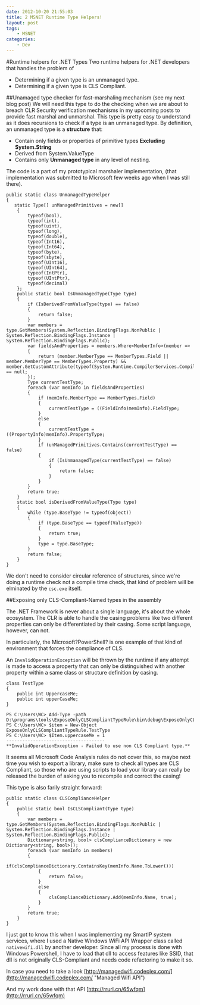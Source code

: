 ```yaml
---
date: 2012-10-20 21:55:03
title: 2 MSNET Runtime Type Helpers!
layout: post
tags:
    - MSNET
categories:
    - Dev
---
```


#Runtime helpers for .NET Types
Two runtime helpers for .NET developers that handles the problem of

* Determining if a given type is an unmanaged type.
* Determining if a given type is CLS Compliant.

##Unamaged type checker for fast-marshaling mechanism (see my next blog post)
We will need this type to do the checking when we are about to breach CLR Security verification mechanisms in my upcoming posts to provide fast marshal and unmarshal. This type is pretty easy to understand as it does recursions to check if a type is an unmanaged type. By definition, an unmanaged type is a **structure** that:

* Contain only fields or properties of primitive types **Excluding System.String**
* Derived from System.ValueType
* Contains only **Unmanaged type** in any level of nesting.

The code is a part of my prototypical marshaler implementation, (that implementation was submitted to Microsoft few weeks ago when I was still there). 


	public static class UnmanagedTypeHelper
	{
       static Type[] unManagedPrimitives = new[] 
        { 
            typeof(bool),
            typeof(int), 
            typeof(uint), 
            typeof(long), 
            typeof(double),
            typeof(Int16), 
            typeof(Int64), 
            typeof(byte), 
            typeof(sbyte),
            typeof(UInt16),
            typeof(UInt64),
            typeof(IntPtr),
            typeof(UIntPtr),
            typeof(decimal)
        };
        public static bool IsUnmanagedType(Type type)
        {
            if (IsDerivedFromValueType(type) == false)
            {
                return false;
            }
            var members = type.GetMembers(System.Reflection.BindingFlags.NonPublic | System.Reflection.BindingFlags.Instance | System.Reflection.BindingFlags.Public);
            var fieldsAndProperties = members.Where<MemberInfo>(member =>
            {
                return (member.MemberType == MemberTypes.Field || member.MemberType == MemberTypes.Property) && member.GetCustomAttribute(typeof(System.Runtime.CompilerServices.CompilerGeneratedAttribute)) == null;
            });
            Type currentTestType;
            foreach (var memInfo in fieldsAndProperties)
            {
                if (memInfo.MemberType == MemberTypes.Field)
                {
                    currentTestType = ((FieldInfo)memInfo).FieldType;
                }
                else
                {
                    currentTestType = ((PropertyInfo)memInfo).PropertyType;
                }
                if (unManagedPrimitives.Contains(currentTestType) == false)
                {
                    if (IsUnmanagedType(currentTestType) == false)
                    {
                        return false;
                    }
                }
            }
            return true;
        }
        static bool isDerivedFromValueType(Type type)
        {
            while (type.BaseType != typeof(object))
            {
                if (type.BaseType == typeof(ValueType))
                {
                    return true;
                }
                type = type.BaseType;
            }
            return false;
        }
    }

We don't need to consider circular reference of structures, since we're doing a runtime check not a compile time check, that kind of problem will be elminated by the `csc.exe` itself.

##Exposing only CLS-Compliant-Named types in the assembly

The .NET Framework is never about a single language, it's about the whole ecosystem. The CLR is able to handle the casing problems like two different properties can only be differentiated by their casing. Some script language, however, can not.

In particularly, the Microsoft?PowerShell? is one example of that kind of environment that forces the compliance of CLS.

An `InvalidOperationException` will be thrown by the runtime if any attempt is made to access a property that can only be distinguished with another property within a same class or structure definition by casing.

	class TestType
	{
		public int UppercaseMe;
		public int upperCaseMe;
	}

	PS C:\Users\WC> Add-Type -path D:\programs\tools\ExposeOnlyCLSCompliantTypeRule\bin\debug\ExposeOnlyCLSCompliantTypeRule.dll
	PS C:\Users\WC> $item = New-Object ExposeOnlyCLSCompliantTypeRule.TestType
	PS C:\Users\WC> $Item.uppercaseMe = 1
	-------------------------------------
	**InvalidOperationException - Failed to use non CLS Compliant type.**


It seems all Microsoft Code Analysis rules do not cover this, so maybe next time you wish to export a library, make sure to check all types are CLS Compliant, so those who are using scripts to load your library can really be released the burden of asking you to recompile and correct the casing!

This type is also farily straight forward:

 	public static class CLSComplianceHelper
    {
        public static bool IsCLSCompliant(Type type)
        {
            var members = type.GetMembers(System.Reflection.BindingFlags.NonPublic | System.Reflection.BindingFlags.Instance | System.Reflection.BindingFlags.Public);
            Dictionary<string, bool> clsComplianceDictionary = new Dictionary<string, bool>();
            foreach (var memInfo in members)
            {
                if(clsComplianceDictionary.ContainsKey(memInfo.Name.ToLower()))
                {
                    return false;
                }
                else
                {
                    clsComplianceDictionary.Add(memInfo.Name, true);
                }
            }
            return true;
        }
    }

I just got to know this when I was implementing my SmartIP system services, where I used a Native Windows WiFi API Wrapper class called `nativewifi.dll` by another developer. Since all my process is done with Windows Powershell, I have to load that dll to access features like SSID, that dll is not originally CLS-Compliant and needs code refactoring to make it so.

In case you need to take a look [http://managedwifi.codeplex.com/](http://managedwifi.codeplex.com/ "Managed Wifi API")

And my work done with that API [http://rrurl.cn/65wfqm](http://rrurl.cn/65wfqm)


